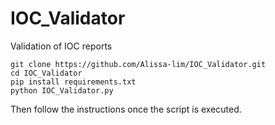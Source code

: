 # IOC_Validator
Validation of IOC reports 

`git clone https://github.com/Alissa-lim/IOC_Validator.git`<br/>
`cd IOC_Validator`<br/>
`pip install requirements.txt`<br/>
`python IOC_Validator.py`<br/>

Then follow the instructions once the script is executed.
